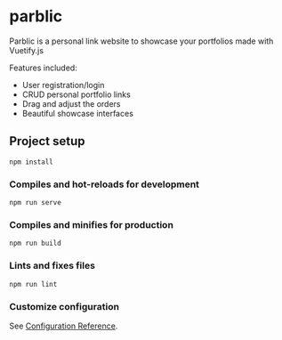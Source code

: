# parblic

Parblic is a personal link website to showcase your portfolios made with Vuetify.js

Features included:

- User registration/login
- CRUD personal portfolio links
- Drag and adjust the orders 
- Beautiful showcase interfaces

## Project setup
```
npm install
```

### Compiles and hot-reloads for development
```
npm run serve
```

### Compiles and minifies for production
```
npm run build
```

### Lints and fixes files
```
npm run lint
```

### Customize configuration
See [Configuration Reference](https://cli.vuejs.org/config/).
